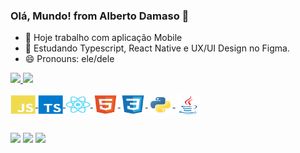 ### Olá, Mundo! from Alberto Damaso 👋

- 🔭 Hoje trabalho com aplicação Mobile
- 🌱 Estudando Typescript, React Native e UX/UI Design no Figma.
- 😄 Pronouns: ele/dele

<div>
  <a href="https://github.com/AlbertoDamaso">
  <img height="180em" src="https://github-readme-stats.vercel.app/api?username=AlbertoDamaso&show_icons=true&theme=dark&include_all_commits=true&count_private=true"/>
  <img height="180em" src="https://github-readme-stats.vercel.app/api/top-langs/?username=AlbertoDamaso&layout=compact&langs_count=16&theme=dark"/>
</div>
  
<div style="display: inline_block"><br>
  <img align="center" alt="Beto-Js" height="30" width="40" src="https://raw.githubusercontent.com/devicons/devicon/master/icons/javascript/javascript-plain.svg">
  <img align="center" alt="Beto-Ts" height="30" width="40" src="https://raw.githubusercontent.com/devicons/devicon/master/icons/typescript/typescript-plain.svg">
  <img align="center" alt="Beto-React" height="30" width="40" src="https://raw.githubusercontent.com/devicons/devicon/master/icons/react/react-original.svg">
  <img align="center" alt="Beto-HTML" height="30" width="40" src="https://raw.githubusercontent.com/devicons/devicon/master/icons/html5/html5-original.svg">
  <img align="center" alt="Beto-CSS" height="30" width="40" src="https://raw.githubusercontent.com/devicons/devicon/master/icons/css3/css3-original.svg">
  <img align="center" alt="Beto-Python" height="30" width="40" src="https://raw.githubusercontent.com/devicons/devicon/master/icons/python/python-original.svg">
  <img align="center" alt="Beto-Java" height="30" width="40" src="https://raw.githubusercontent.com/devicons/devicon/master/icons/java/java-original.svg">  
</div>
  
##
  
<div>
  <a href="https://www.linkedin.com/in/alberto-damaso-934259149/" target="_blank"><img src="https://img.shields.io/badge/-LinkkedIn-%230077B5?style=for-the-badge&logo=linkedin&logoColor-white"></a>
  <a href="mailto:contato@alberto.matheus21"><img src="https://img.shields.io/badge/-Gmail-%23333?style=for-the-badge&logo=gmail&logoColor=red"></a>
  <a href="https://discord.gg/HQdx2wnQ" target="_blank"><img src="https://img.shields.io/badge/Discord-7289DA?style=for-the-badge&logo=discord&logoColor-white"></a>
</div>
